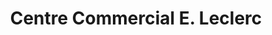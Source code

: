 ---
title: "Centre Commercial E. Leclerc"
url: /la-chapelle-en-serval/centre-commercial-e-leclerc/
shop: supermarché
---